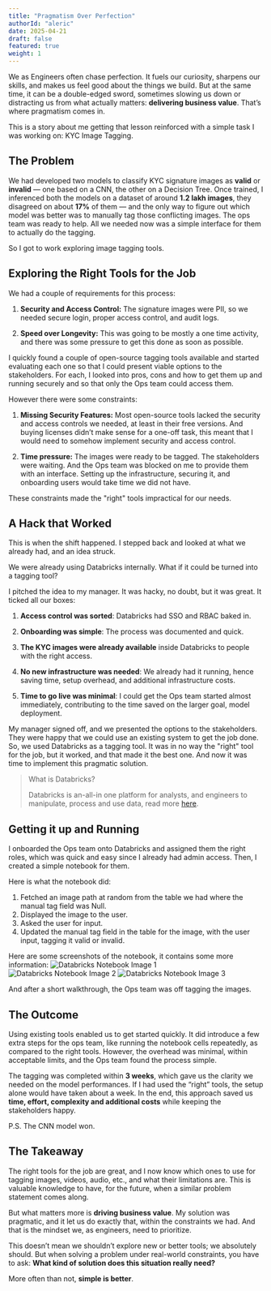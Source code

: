 ```yaml
---
title: "Pragmatism Over Perfection"
authorId: "aleric"
date: 2025-04-21
draft: false
featured: true
weight: 1
---
```


We as Engineers often chase perfection.
It fuels our curiosity, sharpens our skills, and makes us feel good about the things we build. But at the same time, it can be a double-edged sword, sometimes slowing us down or distracting us from what actually matters: **delivering business value**.
That’s where pragmatism comes in.

This is a story about me getting that lesson reinforced with a simple task I was working on: KYC Image Tagging.

## The Problem

We had developed two models to classify KYC signature images as **valid** or **invalid** — one based on a CNN, the other on a Decision Tree.
Once trained, I inferenced both the models on a dataset of around **1.2 lakh images**, they disagreed on about **17%** of them — and the only way to figure out which model was better was to manually tag those conflicting images.
The ops team was ready to help. All we needed now was a simple interface for them to actually do the tagging.

So I got to work exploring image tagging tools.

## Exploring the Right Tools for the Job

We had a couple of requirements for this process:

1. **Security and Access Control:** The signature images were PII, so we needed secure login, proper access control, and audit logs.

2. **Speed over Longevity:** This was going to be mostly a one time activity, and there was some pressure to get this done as soon as possible.

I quickly found a couple of open-source tagging tools available and started evaluating each one so that I could present viable options to the stakeholders. For each, I looked into pros, cons and how to get them up and running securely and so that only the Ops team could access them.

However there were some constraints:

1. **Missing Security Features:** Most open-source tools lacked the security and access controls we needed, at least in their free versions. And buying licenses didn’t make sense for a one-off task, this meant that I would need to somehow implement security and access control.

2. **Time pressure:** The images were ready to be tagged. The stakeholders were waiting. And the Ops team was blocked on me to provide them with an interface. Setting up the infrastructure, securing it, and onboarding users would take time we did not have.

These constraints made the "right" tools impractical for our needs.

## A Hack that Worked

This is when the shift happened. I stepped back and looked at what we already had, and an idea struck.

We were already using Databricks internally. What if it could be turned into a tagging tool?

I pitched the idea to my manager. It was hacky, no doubt, but it was great.
It ticked all our boxes:

1. **Access control was sorted**: Databricks had SSO and RBAC baked in.

2. **Onboarding was simple**: The process was documented and quick.

3. **The KYC images were already available** inside Databricks to people with the right access.

4. **No new infrastructure was needed**: We already had it running, hence saving time, setup overhead, and additional infrastructure costs.

5. **Time to go live was minimal**: I could get the Ops team started almost immediately, contributing to the time saved on the larger goal, model deployment.

My manager signed off, and we presented the options to the stakeholders. They were happy that we could use an existing system to get the job done.
So, we used Databricks as a tagging tool.
It was in no way the "right" tool for the job, but it worked, and that made it the best one.
And now it was time to implement this pragmatic solution.

> What is Databricks?
>
> Databricks is an-all-in one platform for analysts, and engineers to manipulate, process and use data, read more [here](https://www.databricks.com/data-intelligence?scid=7018Y000001f8FIQAY&utm_medium=paid+search&utm_source=google&utm_campaign=20782149301&utm_adgroup=152953302702&utm_content=microsite&utm_offer=data-intelligence&utm_ad=724408738477&utm_term=what%20is%20databricks&gad_source=1&gclid=Cj0KCQjw2ZfABhDBARIsAHFTxGwAa41AMcCUzaTbsL60svmAaD4LReAsmqlwm_SMoJYbKgzcDWwEoGAaAi4wEALw_wcB).

## Getting it up and Running

I onboarded the Ops team onto Databricks and assigned them the right roles, which was quick and easy since I already had admin access.
Then, I created a simple notebook for them.

Here is what the notebook did:

1. Fetched an image path at random from the table we had where the manual tag field was Null.
2. Displayed the image to the user.
3. Asked the user for input.
4. Updated the manual tag field in the table for the image, with the user input, tagging it valid or invalid.

Here are some screenshots of the notebook, it contains some more information:
<img src="/images/blog/pragmatism-over-perfection/Image_tagging_1.png" alt="Databricks Notebook Image 1" />
<img src="/images/blog/pragmatism-over-perfection/Image_tagging_2.png" alt="Databricks Notebook Image 2" />
<img src="/images/blog/pragmatism-over-perfection/Image_tagging_3.png" alt="Databricks Notebook Image 3" />

And after a short walkthrough, the Ops team was off tagging the images.

## The Outcome

Using existing tools enabled us to get started quickly.
It did introduce a few extra steps for the ops team, like running the notebook cells repeatedly, as compared to the right tools. However, the overhead was minimal, within acceptable limits, and the Ops team found the process simple.

The tagging was completed within **3 weeks**, which gave us the clarity we needed on the model performances.
If I had used the “right” tools, the setup alone would have taken about a week.
In the end, this approach saved us **time, effort, complexity and additional costs** while keeping the stakeholders happy.

P.S. The CNN model won.

## The Takeaway

The right tools for the job are great, and I now know which ones to use for tagging images, videos, audio, etc., and what their limitations are. This is valuable knowledge to have, for the future, when a similar problem statement comes along.

But what matters more is **driving business value**.
My solution was pragmatic, and it let us do exactly that, within the constraints we had.
And that is the mindset we, as engineers, need to prioritize.

This doesn’t mean we shouldn’t explore new or better tools; we absolutely should.
But when solving a problem under real-world constraints, you have to ask:
**What kind of solution does this situation really need?**

More often than not, **simple is better**.
